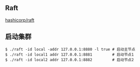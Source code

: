 ## Raft
[hashicorp/raft](https://github.com/hashicorp/raft) 

## 启动集群
```
$ ./raft -id local -addr 127.0.0.1:8880 -l true # 启动主节点
$ ./raft -id local1 addr 127.0.0.1:8881         # 启动节点1
$ ./raft -id local2 addr 127.0.0.1:8882         # 启动节点2
```